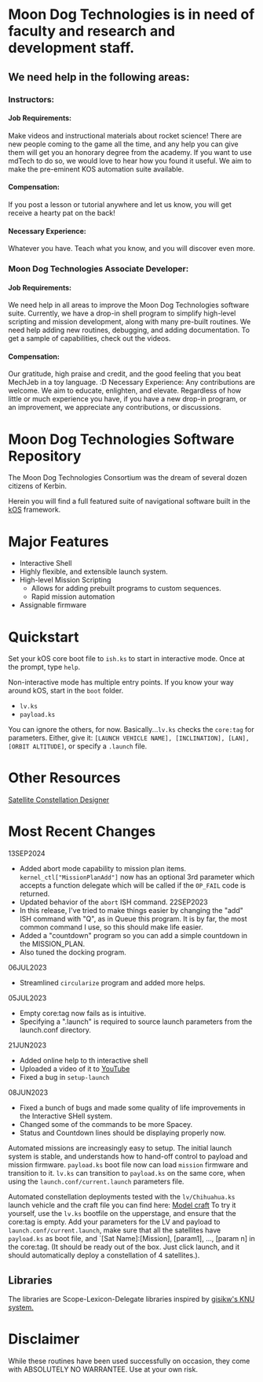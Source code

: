 # Moon Dog Technologies is in need of faculty and research and development staff.  

## We need help in the following areas:

### Instructors: 
#### Job Requirements: 
Make videos and instructional materials about rocket science!  There are new people coming to the game all the time, and any help you can give them will get you an honorary degree from the academy.  If you want to use mdTech to do so, we would love to hear how you found it useful.  We aim to make the pre-eminent KOS automation suite available.

#### Compensation: 
If you post a lesson or tutorial anywhere and let us know, you will get receive a hearty pat on the back!

#### Necessary Experience: 
Whatever you have.  Teach what you know, and you will discover even more.

### Moon Dog Technologies Associate Developer:
#### Job Requirements: 
We need help in all areas to improve the Moon Dog Technologies software suite.  Currently, we have a drop-in shell program to simplify high-level scripting and mission development, along with many pre-built routines.  We need help adding new routines, debugging, and adding documentation.  To get a sample of capabilities, check out the videos.

#### Compensation: 
Our gratitude, high praise and credit, and the good feeling that you beat MechJeb in a toy language. :D
Necessary Experience: Any contributions are welcome.  We aim to educate, enlighten, and elevate.  Regardless of how little or much experience you have, if you have a new drop-in program, or an improvement, we appreciate any contributions, or discussions.

Moon Dog Technologies Software Repository
===========================
The Moon Dog Technologies Consortium was the dream of several dozen citizens of Kerbin.

Herein you will find a full featured suite of navigational software built in the [kOS](https://KSP-KOS.github.io/KOS) framework.

Major Features
==============
  - Interactive Shell 
  - Highly flexible, and extensible launch system.
  - High-level Mission Scripting
    - Allows for adding prebuilt programs to custom sequences.
    - Rapid mission automation
  - Assignable firmware

Quickstart
==========

Set your kOS core boot file to `ish.ks` to start in interactive mode.  Once at the prompt, type `help`.

Non-interactive mode has multiple entry points.  If you know your way around kOS, start in the `boot` folder.
  - `lv.ks`
  - `payload.ks`

You can ignore the others, for now.
Basically...`lv.ks` checks the `core:tag` for parameters.  Either, give it: `[LAUNCH VEHICLE NAME], [INCLINATION], [LAN], [ORBIT ALTITUDE]`, or specify a `.launch` file.

Other Resources
===============
[Satellite Constellation Designer](https://docs.google.com/spreadsheets/d/1LfuaOlbYhqdkZ5u4zmiUqkcERuGFl3m6GwSdb_gjIsI/edit?usp=sharing)


Most Recent Changes
==================
13SEP2024
 - Added abort mode capability to mission plan items.  `kernel_ctl["MissionPlanAdd"]` now has an optional 3rd parameter which accepts a function delegate which will be called if the `OP_FAIL` code is returned.
 - Updated behavior of the `abort` ISH command.
22SEP2023
 - In this release, I've tried to make things easier by changing the "add" ISH command with "Q", as in Queue this program.  It is by far, the most common command I use, so this should make life easier.
 - Added a "countdown" program so you can add a simple countdown in the MISSION_PLAN.
 - Also tuned the docking program.
 
06JUL2023
 - Streamlined `circularize` program and added more helps.

05JUL2023
 - Empty core:tag now fails as is intuitive.  
 - Specifying a "<name>.launch" is required to source launch parameters from the launch.conf directory.

21JUN2023
 - Added online help to th interactive shell
 - Uploaded a video of it to [YouTube](https://youtu.be/8KXW-6Rhv8E)
 - Fixed a bug in `setup-launch`

08JUN2023
 - Fixed a bunch of bugs and made some quality of life improvements in the Interactive SHell system.
 - Changed some of the commands to be more Spacey.
 - Status and Countdown lines should be displaying properly now.
 
Automated missions are increasingly easy to setup.  The initial launch system is stable, and understands how to hand-off control to payload and mission firmware.
`payload.ks` boot file now can load `mission` firmware and transition to it.  `lv.ks` can transition to `payload.ks` on the same core, when using the `launch.conf/current.launch` parameters file.

Automated constellation deployments tested with the `lv/Chihuahua.ks` launch vehicle and the craft file you can find here: 
[Model craft](https://kerbalx.com/yehoodig/Mayflower-Constellation-LC)
To try it yourself, use the `lv.ks` bootfile on the upperstage, and ensure that the core:tag is empty.  Add your parameters for the LV and payload to `launch.conf/current.launch`, make sure that all the satellites have `payload.ks` as boot file, and `[Sat Name]:[Mission], [param1], ..., [param n] in the core:tag.  (It should be ready out of the box.  Just click launch, and it should automatically deploy a constellation of 4 satellites.).



Libraries
---------
The libraries are Scope-Lexicon-Delegate libraries inspired by [gisikw's KNU system.](https://www.youtube.com/watch?v=cqtMpk2GaIY&list=PLb6UbFXBdbCrvdXVgY_3jp5swtvW24fYv&index=44)


Disclaimer
==========
While these routines have been used successfully on occasion, they come with ABSOLUTELY NO WARRANTEE.  Use at your own risk.
